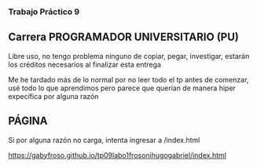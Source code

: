 ### Trabajo Práctico 9
## Carrera PROGRAMADOR UNIVERSITARIO (PU)

Libre uso, no tengo problema ninguno de copiar, pegar, investigar, estarán los créditos necesarios al finalizar esta entrega

Me he tardado más de lo normal por no leer todo el tp antes de comenzar, usé todo lo que aprendimos pero parece que querían de manera hiper expecífica por alguna razón

## PÁGINA
Si por alguna razón no carga, intenta ingresar a /index.html

https://gabyfroso.github.io/tp09labo1frosonihugogabriel/index.html
 
